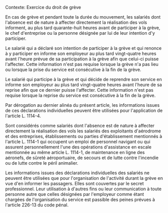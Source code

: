 Contexte: Exercice du droit de grève

En cas de grève et pendant toute la durée du mouvement, les salariés dont l'absence est de nature à affecter directement la réalisation des vols informent, au plus tard quarante-huit heures avant de participer à la grève, le chef d'entreprise ou la personne désignée par lui de leur intention d'y participer.

Le salarié qui a déclaré son intention de participer à la grève et qui renonce à y participer en informe son employeur au plus tard vingt-quatre heures avant l'heure prévue de sa participation à la grève afin que celui-ci puisse l'affecter. Cette information n'est pas requise lorsque la grève n'a pas lieu ou lorsque la prise du service est consécutive à la fin de la grève.

Le salarié qui participe à la grève et qui décide de reprendre son service en informe son employeur au plus tard vingt-quatre heures avant l'heure de sa reprise afin que ce dernier puisse l'affecter. Cette information n'est pas requise lorsque la reprise du service est consécutive à la fin de la grève.

Par dérogation au dernier alinéa du présent article, les informations issues de ces déclarations individuelles peuvent être utilisées pour l'application de l'article L. 1114-4.

Sont considérés comme salariés dont l'absence est de nature à affecter directement la réalisation des vols les salariés des exploitants d'aérodrome et des entreprises, établissements ou parties d'établissement mentionnés à l'article L. 1114-1 qui occupent un emploi de personnel navigant ou qui assurent personnellement l'une des opérations d'assistance en escale mentionnée au même article L. 1114-1, de maintenance en ligne des aéronefs, de sûreté aéroportuaire, de secours et de lutte contre l'incendie ou de lutte contre le péril animalier.

Les informations issues des déclarations individuelles des salariés ne peuvent être utilisées que pour l'organisation de l'activité durant la grève en vue d'en informer les passagers. Elles sont couvertes par le secret professionnel. Leur utilisation à d'autres fins ou leur communication à toute personne autre que celles désignées par l'employeur comme étant chargées de l'organisation du service est passible des peines prévues à l'article 226-13 du code pénal.
